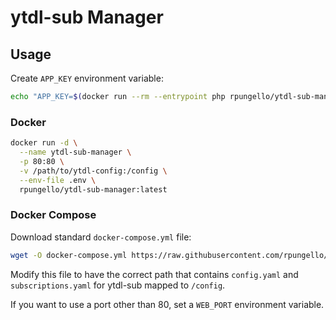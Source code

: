 # ytdl-sub Manager

## Usage

Create `APP_KEY` environment variable:
```bash
echo "APP_KEY=$(docker run --rm --entrypoint php rpungello/ytdl-sub-manager:latest artisan key:generate --show)" >.env
```

### Docker

```bash
docker run -d \
  --name ytdl-sub-manager \
  -p 80:80 \
  -v /path/to/ytdl-config:/config \
  --env-file .env \
  rpungello/ytdl-sub-manager:latest
```

### Docker Compose

Download standard `docker-compose.yml` file:
```bash
wget -O docker-compose.yml https://raw.githubusercontent.com/rpungello/ytdl-sub-manager/refs/heads/main/docker-compose-prod.yml
```

Modify this file to have the correct path that contains `config.yaml` and `subscriptions.yaml` for ytdl-sub mapped to `/config`.

If you want to use a port other than 80, set a `WEB_PORT` environment variable.
